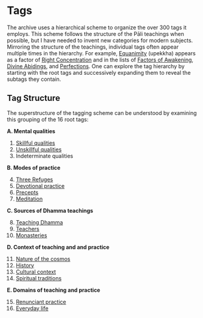 # Tags
The archive uses a hierarchical scheme to organize the over 300 tags it employs. This scheme follows the structure of the Pāli teachings when possible, but I have needed to invent new categories for modern subjects. Mirroring the structure of the teachings, individual tags often appear multiple times in the hierarchy. For example, [Equanimity](../tags/equanimity.html) (upekkha) appears as a factor of [Right Concentration](../tags/right-concentration.html) and in the lists of [Factors of Awakening](../tags/factors-of-awakening.html), [Divine Abidings](../tags/divine-abidings.html), and [Perfections](../tags/perfections.html). One can explore the tag hierarchy by starting with the root tags and successively expanding them to reveal the subtags they contain.

## Tag Structure

The superstructure of the tagging scheme can be understood by examining this grouping of the 16 root tags:

__A. Mental qualities__

1. [Skillful qualities](../tags/skillful-qualities.html)
2. [Unskillful qualities](../tags/unskillful-qualities.html)
3. Indeterminate qualities

 __B. Modes of practice__

4. [Three Refuges](../tags/three-refuges.html)
5. [Devotional practice](../tags/devotional-practice.html)
6. [Precepts](../tags/precepts.html)
7. [Meditation](../tags/meditation.html)

 __C. Sources of Dhamma teachings__

8. [Teaching Dhamma](../tags/teaching-dhamma.html)
9. [Teachers](../tags/teachers.html)
10. [Monasteries](../tags/monasteries.html)

 __D. Context of teaching and and practice__

11. [Nature of the cosmos](../tags/nature-of-the-cosmos.html)
12. [History](../tags/history.html)
13. [Cultural context](../tags/cultural-context.html)
14. [Spiritual traditions](../tags/spiritual-traditions.html)

 __E. Domains of teaching and practice__

15. [Renunciant practice](../tags/renunciant-practice.html)
16. [Everyday life](../tags/everyday-life.html)


